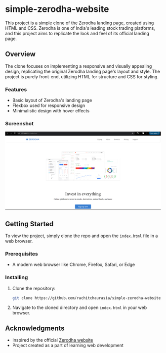 # simple-zerodha-website

This project is a simple clone of the Zerodha landing page, created using HTML and CSS. Zerodha is one of India's leading stock trading platforms, and this project aims to replicate the look and feel of its official landing page.

## Overview

The clone focuses on implementing a responsive and visually appealing design, replicating the original Zerodha landing page's layout and style. The project is purely front-end, utilizing HTML for structure and CSS for styling.

### Features

- Basic layout of Zerodha's landing page
- Flexbox used for responsive design
- Minimalistic design with hover effects

### Screenshot

![Screenshot](image.png)


## Getting Started

To view the project, simply clone the repo and open the `index.html` file in a web browser.

### Prerequisites

- A modern web browser like Chrome, Firefox, Safari, or Edge

### Installing

1. Clone the repository:
   ```sh
   git clone https://github.com/rachitchaurasia/simple-zerodha-website.git
   ```
2. Navigate to the cloned directory and open `index.html` in your web browser.


## Acknowledgments

- Inspired by the official [Zerodha website](https://www.zerodha.com/)
- Project created as a part of learning web development

